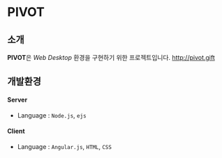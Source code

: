 #  PIVOT

## 소개
**PIVOT**은 *Web Desktop* 환경을 구현하기 위한 프로젝트입니다.  <http://pivot.gift>

## 개발환경
#### Server
* Language : `Node.js`, `ejs`

#### Client
* Language : `Angular.js`, `HTML`, `CSS`

